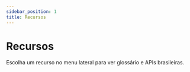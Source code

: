 ```yaml
---
sidebar_position: 1
title: Recursos
---
```


# Recursos

Escolha um recurso no menu lateral para ver glossário e APIs brasileiras. 
